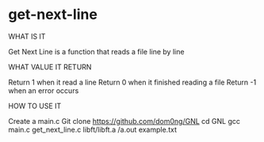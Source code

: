 # get-next-line
 
 WHAT IS IT 
 
Get Next Line is a function that reads a file line by line
 
 WHAT VALUE IT RETURN
 
Return 1 when it read a line
Return 0 when it finished reading a file
Return -1 when an error occurs
 
 HOW TO USE IT
 
Create a main.c
Git clone https://github.com/dom0ng/GNL
cd GNL
gcc main.c get_next_line.c libft/libft.a
/a.out example.txt
